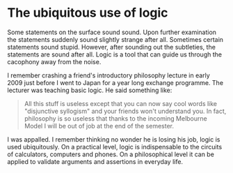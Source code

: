 # The ubiquitous use of logic

Some statements on the surface sound sound. Upon further examination the
statements suddenly sound slightly strange after all. Sometimes certain
statements sound stupid. However, after sounding out the subtleties, the
statements are sound after all. Logic is a tool that can guide us through
the cacophony away from the noise.

I remember crashing a friend's introductory philosophy lecture in early 2009
just before I went to Japan for a year long exchange programme. The lecturer
was teaching basic logic. He said something like:

> All this stuff is  useless except that you can now say cool words like
> "disjunctive syllogism" and your friends won't understand you. In fact,
> philosophy is so useless that thanks to the incoming Melbourne Model I will
> be out of job at the end of the semester.

I was appalled. I remember thinking no wonder he is losing his job, logic is
used ubiquitously. On a practical level, logic is indispensable to the circuits
of calculators, computers and phones. On a philosophical level it can be
applied to validate arguments and assertions in everyday life.

